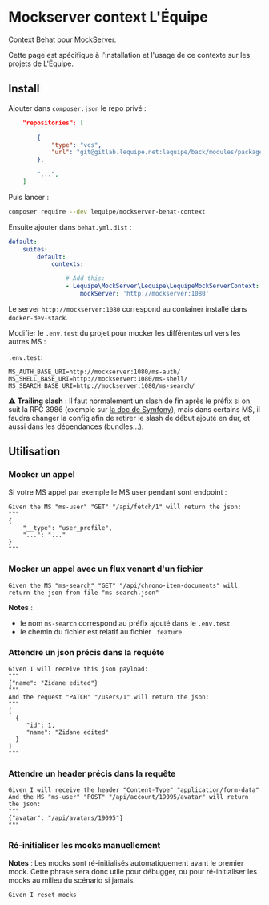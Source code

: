 # Mockserver context L'Équipe

Context Behat pour [MockServer](https://www.mock-server.com/).

Cette page est spécifique à l'installation et l'usage
de ce contexte sur les projets de L'Équipe.

## Install

Ajouter dans `composer.json` le repo privé :

``` json
    "repositories": [

        {
            "type": "vcs",
            "url": "git@gitlab.lequipe.net:lequipe/back/modules/packages/mockserver-behat-context.git"
        },

        "...",
    ]
```

Puis lancer :

``` bash
composer require --dev lequipe/mockserver-behat-context
```

Ensuite ajouter dans `behat.yml.dist` :

``` yml
default:
    suites:
        default:
            contexts:

                # Add this:
                - Lequipe\MockServer\Lequipe\LequipeMockServerContext:
                    mockServer: 'http://mockserver:1080'
```

Le server `http://mockserver:1080` correspond au container installé dans `docker-dev-stack`.

Modifier le `.env.test` du projet pour mocker les différentes url vers les autres MS :

`.env.test`:

```
MS_AUTH_BASE_URI=http://mockserver:1080/ms-auth/
MS_SHELL_BASE_URI=http://mockserver:1080/ms-shell/
MS_SEARCH_BASE_URI=http://mockserver:1080/ms-search/
```

:warning: **Trailing slash** : Il faut normalement un slash de fin après le préfix si on suit la RFC 3986 (exemple sur [la doc de Symfony](https://symfony.com/doc/current/reference/configuration/framework.html#base-uri)), mais dans certains MS, il faudra changer la config afin de retirer le slash de début ajouté en dur, et aussi dans les dépendances (bundles...).

## Utilisation

### Mocker un appel

Si votre MS appel par exemple le MS user pendant sont endpoint :

```
Given the MS "ms-user" "GET" "/api/fetch/1" will return the json:
"""
{
    "__type": "user_profile",
    "...": "..."
}
"""
```

### Mocker un appel avec un flux venant d'un fichier

```
Given the MS "ms-search" "GET" "/api/chrono-item-documents" will return the json from file "ms-search.json"
```

**Notes** :
- le nom `ms-search` correspond au préfix ajouté dans le `.env.test`
- le chemin du fichier est relatif au fichier `.feature`

### Attendre un json précis dans la requête

```
Given I will receive this json payload:
"""
{"name": "Zidane edited"}
"""
And the request "PATCH" "/users/1" will return the json:
"""
[
  {
     "id": 1,
     "name": "Zidane edited"
  }
]
"""
```

### Attendre un header précis dans la requête

```
Given I will receive the header "Content-Type" "application/form-data"
And the MS "ms-user" "POST" "/api/account/19095/avatar" will return the json:
"""
{"avatar": "/api/avatars/19095"}
"""
```

### Ré-initialiser les mocks manuellement

**Notes** :
Les mocks sont ré-initialisés automatiquement avant le premier mock.
Cette phrase sera donc utile pour débugger, ou pour ré-initialiser les mocks au milieu du scénario si jamais.

```
Given I reset mocks
```
